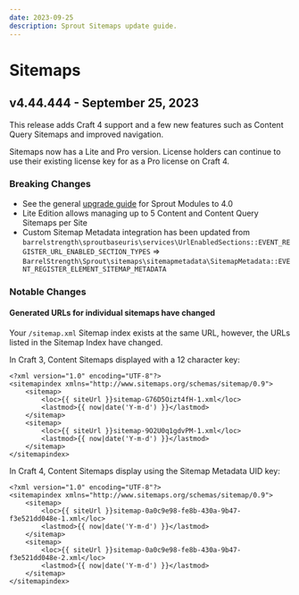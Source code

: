 ```yaml
---
date: 2023-09-25
description: Sprout Sitemaps update guide.
---
```


# Sitemaps

## v4.44.444 - September 25, 2023

This release adds Craft 4 support and a few new features such as Content Query Sitemaps and improved navigation.

Sitemaps now has a Lite and Pro version. License holders can continue to use their existing license key for as a Pro license on Craft 4.

### Breaking Changes

- See the general [upgrade guide][#400-framework] for Sprout Modules to 4.0
- Lite Edition allows managing up to 5 Content and Content Query Sitemaps per Site
- Custom Sitemap Metadata integration has been updated from `barrelstrength\sproutbaseuris\services\UrlEnabledSections::EVENT_REGISTER_URL_ENABLED_SECTION_TYPES` => `BarrelStrength\Sprout\sitemaps\sitemapmetadata\SitemapMetadata::EVENT_REGISTER_ELEMENT_SITEMAP_METADATA`

### Notable Changes

#### Generated URLs for individual sitemaps have changed

Your `/sitemap.xml` Sitemap index exists at the same URL, however, the URLs listed in the Sitemap Index have changed.

In Craft 3, Content Sitemaps displayed with a 12 character key:

``` xml{4,8}
<?xml version="1.0" encoding="UTF-8"?>
<sitemapindex xmlns="http://www.sitemaps.org/schemas/sitemap/0.9">
    <sitemap>
        <loc>{{ siteUrl }}sitemap-G76D5Oizt4fH-1.xml</loc>
        <lastmod>{{ now|date('Y-m-d') }}</lastmod>
    </sitemap>
    <sitemap>
        <loc>{{ siteUrl }}sitemap-9O2U0q1gdvPM-1.xml</loc>
        <lastmod>{{ now|date('Y-m-d') }}</lastmod>
    </sitemap>
</sitemapindex>
```

In Craft 4, Content Sitemaps display using the Sitemap Metadata UID key:

``` xml{4,8}
<?xml version="1.0" encoding="UTF-8"?>
<sitemapindex xmlns="http://www.sitemaps.org/schemas/sitemap/0.9">
    <sitemap>
        <loc>{{ siteUrl }}sitemap-0a0c9e98-fe8b-430a-9b47-f3e521dd048e-1.xml</loc>
        <lastmod>{{ now|date('Y-m-d') }}</lastmod>
    </sitemap>
    <sitemap>
        <loc>{{ siteUrl }}sitemap-0a0c9e98-fe8b-430a-9b47-f3e521dd048e-2.xml</loc>
        <lastmod>{{ now|date('Y-m-d') }}</lastmod>
    </sitemap>
</sitemapindex>
```

[#400-framework]: /update-guides/sprout.md

